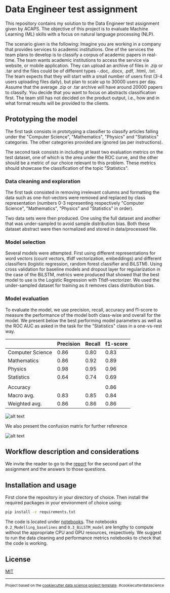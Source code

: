 # Data Engineer test assignment

This repository contains my solution to the Data Engineer test assignment given by ACAPS. The objective of this project is to evaluate Machine Learning (ML) skills with a focus on natural language processing (NLP).

The scenario given is the following:
Imagine you are working in a company that provides services to academic institutions. One of the services the team plans to develop is to classify a corpus of academic papers in real-time. The team wants academic institutions to access the service via website, or mobile application. They can upload an archive of files in .zip or .tar and the files could be of different types -.doc, .docx, .pdf, .html, .txt. The team expects that they will start with a small number of users first (3-4 users uploading files daily), but plan to scale up to 30000 users per day. Assume that the average .zip or .tar archive will have around 20000 papers to classify. You decide that you want to focus on abstracts classification first. The team still has not decided on the product output, i.e., how and in what format results will be provided to the clients.

## Prototyping the model
The first task consists in prototyping a classifier to classify articles falling under the "Computer Science", "Mathematics", "Physics" and "Statistics" categories. The other categories provided are ignored (as per instructions).

The second task consists in including at least two evaluation metrics on the test dataset, one of which is the area under the ROC curve, and the other should be a metric of our choice relevant to this problem. These metrics should showcase the classification of the topic "Statistics".

### Data cleaning and exploration

The first task consisted in removing irrelevant columns and formatting the data such as one-hot-vectors were removed and replaced by class representation (numbers 0-3 representing respectively "Computer Science", "Mathematics", "Physics" and "Statistics" in order).

Two data sets were then produced. One using the full dataset and another that was under-sampled to avoid sample distribution bias. Both these dataset abstract were then normalized and stored in data/processed file.

### Model selection

Several models were attempted. First using different representations for word vectors (count vectors, tfidf vectorization, embeddings) and different classifiers (logistic regression, random forest classifier and BiLSTM). Using cross validation for baseline models and dropout layer for regularization in the case of the BiLSTM, metrics were produced that showed that the best model to use is the Logistic Regression with Tfidf-vectorizer. We used the under-sampled dataset for training as it removes class distribution bias.

### Model evaluation

To evaluate the model, we use precision, recall, accuracy and f1-score to measure the performance of the model both class-wise and overall for the model. We present below the best performing model parameters as well as the ROC AUC as asked in the task for the "Statistics" class in a one-vs-rest way.

|                  | Precision | Recall | f1-score |
|------------------|-----------|--------|----------|
| Computer Science | 0.86      | 0.80   | 0.83     |
| Mathematics      | 0.86      | 0.92   | 0.89     |
| Physics          | 0.98      | 0.95   | 0.96     |
| Statistics       | 0.64      | 0.74   | 0.69     |
|                  |           |        |          |
| Accuracy         |           |        | 0.86     |
| Macro avg.       | 0.83      | 0.85   | 0.84     |
| Weighted avg.    | 0.86      | 0.86   | 0.86     |


![alt text](../reports/figures/ROC_AUC.png)

We also present the confusion matrix for further reference

![alt text](../reports/figures/CM.png)

## Workflow description and considerations

We invite the reader to go to the [report](../reports/description_considerations.pdf) for the second part of the assignment and the answers to those questions.

## Installation and usage

First clone the repository in your directory of choice. Then install the required packages in your environment of choice using:

```bash
pip install -r requirements.txt

```
The code is located under [notebooks](../notebooks/). The notebooks `0.2_Modelling_baselines` and `0.3_BiLSTM_model` are lengthy to compute without the appropriate CPU and GPU resources, respectively. We suggest to run the data cleaning and performance metrics notebooks to check that the code is working.

## License

[MIT](https://choosealicense.com/licenses/mit/)


--------

<p><small>Project based on the <a target="_blank" href="https://drivendata.github.io/cookiecutter-data-science/">cookiecutter data science project template</a>. #cookiecutterdatascience</small></p>
